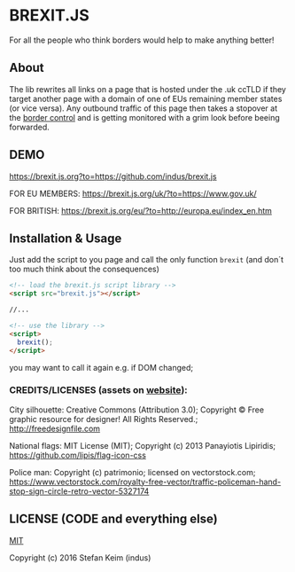 # BREXIT.JS
For all the people who think borders would help to make anything better!

## About
The lib  rewrites all links on a page that is hosted under the .uk ccTLD if they target another page with a domain of one of EUs remaining member states (or vice versa). Any outbound traffic of this page then takes a stopover at the [border control](https://brexit.js?to=https://github.com/indus/brexit.js) and is getting monitored with a grim look before beeing forwarded. 

## DEMO
https://brexit.js.org?to=https://github.com/indus/brexit.js

FOR EU MEMBERS: https://brexit.js.org/uk/?to=https://www.gov.uk/

FOR BRITISH: https://brexit.js.org/eu/?to=http://europa.eu/index_en.htm


## Installation & Usage

Just add the script to you page and call the only function ```brexit``` (and don´t too much think about the consequences)

```html
<!-- load the brexit.js script library -->
<script src="brexit.js"></script>

//...

<!-- use the library -->
<script>
  brexit();
</script>
```
you may want to call it again e.g. if DOM changed;

### CREDITS/LICENSES (assets on [website](https://github.com/indus/brexit.js/tree/gh-pages)):

City silhouette:    Creative Commons (Attribution 3.0); Copyright © Free graphic resource for designer! All Rights Reserved.; http://freedesignfile.com

National flags:     MIT License (MIT); Copyright (c) 2013 Panayiotis Lipiridis; https://github.com/lipis/flag-icon-css

Police man:         Copyright (c) patrimonio; licensed on vectorstock.com; https://www.vectorstock.com/royalty-free-vector/traffic-policeman-hand-stop-sign-circle-retro-vector-5327174


## LICENSE (CODE and everything else)

[MIT](http://opensource.org/licenses/MIT)

Copyright (c) 2016 Stefan Keim (indus)


